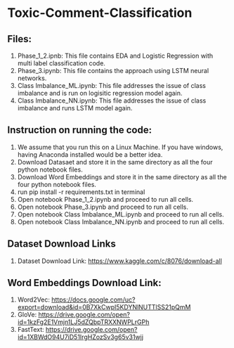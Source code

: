 # Toxic-Comment-Classification
## Files: 
1. Phase_1_2.ipnb: This file contains EDA and Logistic Regression with multi label classification code.
2. Phase_3.ipynb: This file contains the approach using LSTM neural networks.
3. Class Imbalance_ML.ipynb: This file addresses the issue of class imbalance and is run on logisitic regression model again.
4. Class Imbalance_NN.ipynb: This file addresses the issue of class imbalance and runs LSTM model again.

## Instruction on running the code:
1. We assume that you run this on a Linux Machine. If you have windows, having Anaconda installed would be a better idea.
2. Download Datasaet and store it in the same directory as all the four python notebook files.
3. Download Word Embeddings and store it in the same directory as all the four python notebook files.
3. run pip install -r requirements.txt in terminal
4. Open notebook Phase_1_2.ipynb and proceed to run all cells. 
5. Open notebook Phase_3.ipynb and proceed to run all cells. 
6. Open notebook Class Imbalance_ML.ipynb and proceed to run all cells. 
7. Open notebook Class Imbalance_NN.ipynb and proceed to run all cells.

## Dataset Download Links
1. Dataset Download Link: https://www.kaggle.com/c/8076/download-all
## Word Embeddings Download Link:
1. Word2Vec: https://docs.google.com/uc?export=download&id=0B7XkCwpI5KDYNlNUTTlSS21pQmM
2. GloVe: https://drive.google.com/open?id=1kzFg2E1Vmjn1LJ5dZQbpTRXXNWPLrGPh
3. FastText: https://drive.google.com/open?id=1XBWdO94U7iD51IrgHZozSv3g65v31wjj
